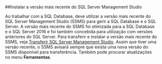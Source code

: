 ##Instalar a versão mais recente do SQL Server Management Studio

  Ao trabalhar com a SQL Database, deve utilizar a versão mais recente do SQL Server Management Studio (SSMS) para gerir a SQL Database e o SQL Server. A versão mais recente do SSMS foi otimizada para a SQL Database e o SQL Server 2016 e foi também concebida para utilização com versões anteriores do SQL Server. Para transferir e instalar a versão mais recente do SSMS, veja [Transferir SQL Server Management Studio](https://msdn.microsoft.com/library/mt238290.aspx). Assim que tiver uma versão recente, o SSMS avisará sempre que exista uma nova versão do SSMS disponível para transferência. Também pode procurar atualizações no menu **Ferramentas**.


<!--HONumber=Jun16_HO2-->


